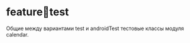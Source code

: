 # feature:calendar:test

Общие между вариантами test и androidTest тестовые классы модуля calendar.
